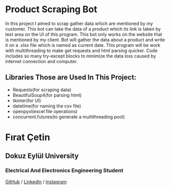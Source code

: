 # Product Scraping Bot

In this project I aimed to scrap gather data which are mentioned by my customer. This bot can take the data of a product which its link is taken by text area on the UI of this program. This bot only works on the website that is mentioned by my client. Bot will gather the data about a product and write it on a .xlsx file which is named as current date. This program will be work with multithreading to make get requests and html parsing quicker. Code includes so many try-except blocks to minimize the data loss caused by internet connection and computer.

## Libraries Those are Used In This Project:

- Requests(for scraping data)
- BeautifulSoup4(for parsing html)
- tkinter(for UI)
- datetime(for naming the csv file)
- openpyxl(excel file operations)
- concurrent.futures(to generate a multithreading pool)



# Fırat Çetin
## Dokuz Eylül University
### Electrical And Electronics Engineering Student

[GitHub](https://github.com/firatctin) / [LinkedIn](https://www.linkedin.com/in/f%C4%B1ratcetin1) / [Instagram](https://www.instagram.com/bilgisayargibi/?hl=tr)
